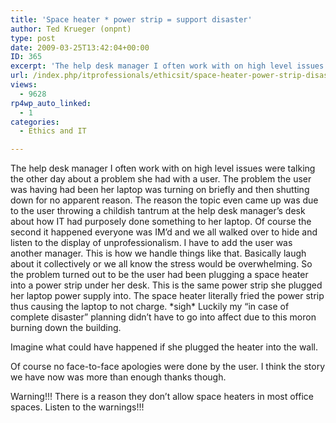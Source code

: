 ```yaml
---
title: 'Space heater * power strip = support disaster'
author: Ted Krueger (onpnt)
type: post
date: 2009-03-25T13:42:04+00:00
ID: 365
excerpt: 'The help desk manager I often work with on high level issues were talking the other day about a problem she had with a user.  The problem the user was having had been her laptop was turning on briefly and then shutting down for no apparent reason.  The&hellip;'
url: /index.php/itprofessionals/ethicsit/space-heater-power-strip-disaster/
views:
  - 9628
rp4wp_auto_linked:
  - 1
categories:
  - Ethics and IT

---
```

The help desk manager I often work with on high level issues were talking the other day about a problem she had with a user. The problem the user was having had been her laptop was turning on briefly and then shutting down for no apparent reason. The reason the topic even came up was due to the user throwing a childish tantrum at the help desk manager’s desk about how IT had purposely done something to her laptop. Of course the second it happened everyone was IM&#8217;d and we all walked over to hide and listen to the display of unprofessionalism. I have to add the user was another manager. This is how we handle things like that. Basically laugh about it collectively or we all know the stress would be overwhelming. So the problem turned out to be the user had been plugging a space heater into a power strip under her desk. This is the same power strip she plugged her laptop power supply into. The space heater literally fried the power strip thus causing the laptop to not charge. \*sigh\* Luckily my &#8220;in case of complete disaster&#8221; planning didn&#8217;t have to go into affect due to this moron burning down the building.

Imagine what could have happened if she plugged the heater into the wall.

Of course no face-to-face apologies were done by the user. I think the story we have now was more than enough thanks though.

Warning!!! There is a reason they don&#8217;t allow space heaters in most office spaces. Listen to the warnings!!!